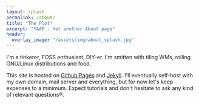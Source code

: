 ```yaml
---
layout: splash
permalink: /about/
title: "The Plot"
excerpt: "YAAP - Yet another About page"
header:
  overlay_image: "/assets/img/about_splash.jpg"
---
```


I'm a tinkerer, FOSS enthusiast, DIY-er. I'm smitten with tiling WMs, rolling GNU/Linux distributions and food.

This site is hosted on [Github Pages](https://pages.github.com/) and
[Jekyll](https://jekyllrb.com). I'll eventually self-host with my own domain,
mail server and everything, but for now let's keep expenses to a minimum.
Expect tutorials and don't hesitate to ask any kind of relevant questions®.
